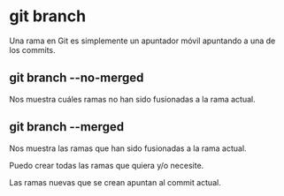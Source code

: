 # git branch
Una rama en Git es simplemente un apuntador móvil apuntando a una de los commits.

## git branch --no-merged
Nos muestra cuáles ramas no han sido fusionadas a la rama actual.

## git branch --merged
Nos muestra las ramas que han sido fusionadas a la rama actual.

Puedo crear todas las ramas que quiera y/o necesite.

Las ramas nuevas que se crean apuntan al commit actual.
